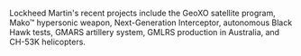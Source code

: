 Lockheed Martin's recent projects include the GeoXO satellite program, Mako™ hypersonic weapon, Next-Generation Interceptor, autonomous Black Hawk tests, GMARS artillery system, GMLRS production in Australia, and CH-53K helicopters.
